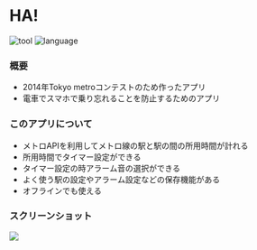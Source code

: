 # HA!

![tool](https://img.shields.io/badge/tool-xcode6-blue.svg)
![language](https://img.shields.io/badge/language-Obj--C-yellow.svg)

### 概要
- 2014年Tokyo metroコンテストのため作ったアプリ
- 電車でスマホで乗り忘れることを防止するためのアプリ

### このアプリについて
- メトロAPIを利用してメトロ線の駅と駅の間の所用時間が計れる
- 所用時間でタイマー設定ができる
- タイマー設定の時アラーム音の選択ができる
- よく使う駅の設定やアラーム設定などの保存機能がある
- オフラインでも使える


### スクリーンショット  
![](https://github.com/Noodlekim/TMHa/blob/master/screenshot2.png?raw=true)
